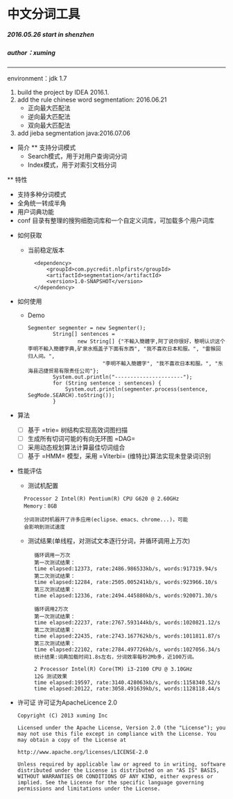 # 中文分词工具


##### 2016.05.26 start in shenzhen
##### author：xuming

---
environment：jdk 1.7 

1. build the project by IDEA 2016.1.
2. add the rule chinese word segmentation: 2016.06.21
    - 正向最大匹配法
    - 逆向最大匹配法
    - 双向最大匹配法
3. add jieba segmentation java:2016.07.06

* 简介
** 支持分词模式
   - Search模式，用于对用户查询词分词
   - Index模式，用于对索引文档分词

** 特性
   - 支持多种分词模式
   - 全角统一转成半角
   - 用户词典功能
   - conf 目录有整理的搜狗细胞词库和一个自定义词库，可加载多个用户词库

* 如何获取
  - 当前稳定版本
    ```
      <dependency>
          <groupId>com.pycredit.nlpfirst</groupId>
          <artifactId>segmentation</artifactId>
          <version>1.0-SNAPSHOT</version>
      </dependency>
    ```  


* 如何使用
  - Demo
    ```
    Segmenter segmenter = new Segmenter();
            String[] sentences =
                    new String[] {"不輸入簡體字,阿丁说你很好，黎明认识这个李明不輸入簡體字典,矿泉水瓶盖子下面有东西", "我不喜欢日本和服。", "雷猴回归人间。",
                            "李明不輸入簡體字", "我不喜欢日本和服。", "东海县迅捷贸易有限责任公司"};
            System.out.println("----------------------");
            for (String sentence : sentences) {
                System.out.println(segmenter.process(sentence, SegMode.SEARCH).toString());
            }
    ```

* 算法
  - [ ] 基于 =trie= 树结构实现高效词图扫描
  - [ ] 生成所有切词可能的有向无环图 =DAG=
  - [ ] 采用动态规划算法计算最佳切词组合
  - [ ] 基于 =HMM= 模型，采用 =Viterbi= (维特比)算法实现未登录词识别

* 性能评估
  - 测试机配置
  ```
    Processor 2 Intel(R) Pentium(R) CPU G620 @ 2.60GHz
    Memory：8GB

    分词测试时机器开了许多应用(eclipse、emacs、chrome...)，可能
    会影响到测试速度
  ```
  
  - 测试结果(单线程，对测试文本逐行分词，并循环调用上万次)
    ```
      循环调用一万次
      第一次测试结果：
      time elapsed:12373, rate:2486.986533kb/s, words:917319.94/s
      第二次测试结果：
      time elapsed:12284, rate:2505.005241kb/s, words:923966.10/s
      第三次测试结果：
      time elapsed:12336, rate:2494.445880kb/s, words:920071.30/s

      循环调用2万次
      第一次测试结果：
      time elapsed:22237, rate:2767.593144kb/s, words:1020821.12/s
      第二次测试结果：
      time elapsed:22435, rate:2743.167762kb/s, words:1011811.87/s
      第三次测试结果：
      time elapsed:22102, rate:2784.497726kb/s, words:1027056.34/s
      统计结果:词典加载时间1.8s左右，分词效率每秒2Mb多，近100万词。

      2 Processor Intel(R) Core(TM) i3-2100 CPU @ 3.10GHz
      12G 测试效果
      time elapsed:19597, rate:3140.428063kb/s, words:1158340.52/s
      time elapsed:20122, rate:3058.491639kb/s, words:1128118.44/s
    ```

    

* 许可证
  许可证为ApacheLicence 2.0
    ```
    Copyright (C) 2013 xuming Inc

    Licensed under the Apache License, Version 2.0 (the "License"); you may not use this file except in compliance with the License. You may obtain a copy of the License at

    http://www.apache.org/licenses/LICENSE-2.0

    Unless required by applicable law or agreed to in writing, software distributed under the License is distributed on an "AS IS" BASIS, WITHOUT WARRANTIES OR CONDITIONS OF ANY KIND, either express or implied. See the License for the specific language governing permissions and limitations under the License.
    ```
    

